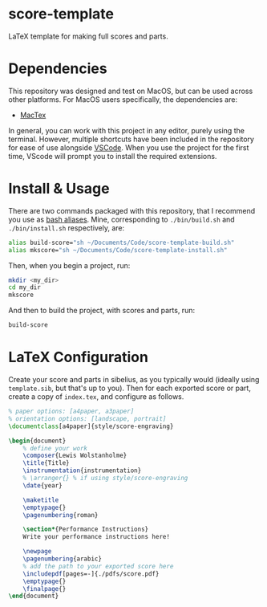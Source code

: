 # score-template

LaTeX template for making full scores and parts.

# Dependencies

This repository was designed and test on MacOS, but can be used across other platforms. For MacOS users specifically, the dependencies are:

- [MacTex](https://formulae.brew.sh/cask/mactex-no-gui)

In general, you can work with this project in any editor, purely using the terminal. However, multiple shortcuts have been included in the repository for ease of use alongside [VSCode](https://formulae.brew.sh/cask/visual-studio-code). When you use the project for the first time, VScode will prompt you to install the required extensions.

# Install & Usage

There are two commands packaged with this repository, that I recommend you use as [bash aliases](https://linuxize.com/post/how-to-create-bash-aliases/). Mine, corresponding to `./bin/build.sh` and `./bin/install.sh` respectively, are:

```bash
alias build-score="sh ~/Documents/Code/score-template-build.sh"
alias mkscore="sh ~/Documents/Code/score-template-install.sh"
```

Then, when you begin a project, run:

```bash
mkdir <my_dir>
cd my_dir
mkscore
```

And then to build the project, with scores and parts, run:

```bash
build-score
```

# LaTeX Configuration

Create your score and parts in sibelius, as you typically would (ideally using `template.sib`, but that's up to you). Then for each exported score or part, create a copy of `index.tex`, and configure as follows.

```latex
% paper options: [a4paper, a3paper]
% orientation options: [landscape, portrait]
\documentclass[a4paper]{style/score-engraving}

\begin{document}
	% define your work
	\composer{Lewis Wolstanholme}
	\title{Title}
	\instrumentation{instrumentation}
	% \arranger{} % if using style/score-engraving
	\date{year}

	\maketitle
	\emptypage{}
	\pagenumbering{roman}

	\section*{Performance Instructions}
	Write your performance instructions here!

	\newpage
	\pagenumbering{arabic}
	% add the path to your exported score here
	\includepdf[pages=-]{./pdfs/score.pdf}
	\emptypage{}
	\finalpage{}
\end{document}

```